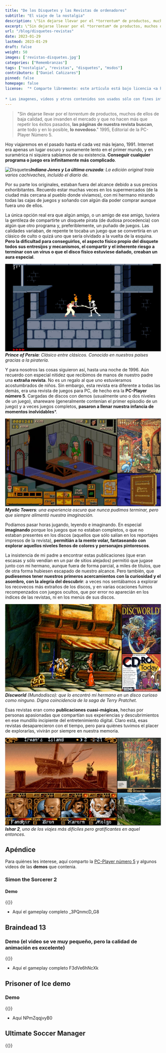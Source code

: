 ```yaml
---
title: "De los Disquetes y las Revistas de ordenadores"
subtitle: "El viaje de la nostalgia"
description: \"Sin dejarse llevar por el *torrentum* de productos, muchos de ellos de baja calidad, que invanden el mercado y que no hacen más que repetir los éxitos pasados, **las páginas de nuestra revista buscan**, ante todo y en lo posible, **lo novedoso**.\" 1995, Editorial de la PC-Player Número 5.
excerpt: \"Sin dejarse llevar por el *torrentum* de productos, muchos de ellos de baja calidad, que invanden el mercado y que no hacen más que repetir los éxitos pasados, **las páginas de nuestra revista buscan**, ante todo y en lo posible, **lo novedoso**.\" 1995, Editorial de la PC-Player Número 5.
url: "/blog/disquetes-revistas"
date: 2023-01-29
lastmod: 2023-01-29
draft: false
weight: 50
images: ['revistas-disquetes.jpg']
categories: ["Remembranzas"]
tags: ["nostalgia", "revistas", "disquetes", "msdos"]
contributors: ["Daniel Cañizares"]
pinned: false
homepage: false
license:  "* Comparte libremente: este artículo está bajo licencia <a href=\"http://creativecommons.org/licenses/by/4.0/\" target=\"_blank\">CCBY</a>.

* Las imagenes, videos y otros contenidos son usados sólo con fines informativos/educativos y son propiedad de sus respectivos dueños."
---
```


> "Sin dejarse llevar por el *torrentum* de productos, muchos de ellos de baja calidad, que invanden el mercado y que no hacen más que repetir los éxitos pasados, **las páginas de nuestra revista buscan**, ante todo y en lo posible, **lo novedoso**.\" 1995, Editorial de la PC-Player Número 5.

Hoy viajaremos en el pasado hasta el cada vez más lejano, 1991. Internet era apenas un lugar oscuro y sumamente lento en el primer mundo, y en suramérica ni siquiera sabíamos de su existencia. **Conseguir cualquier programa o juego era infinitamente más complicado**.

![Disquetes](https://scontent.fpei3-1.fna.fbcdn.net/v/t39.30808-6/328244137_577867047217993_6200184872001593558_n.jpg?_nc_cat=101&ccb=1-7&_nc_sid=730e14&_nc_eui2=AeE1kxAf5tcCr3uo967loxv4VUCo178X21dVQKjXvxfbVwGUYNsZgDZiDi3_6y8VDgU&_nc_ohc=JZUfQDMROTEAX-NXXrX&_nc_ht=scontent.fpei3-1.fna&oh=00_AfDugQyxGkSXkM_zlFCUmfY_y2Y3TMOP0VS3DjmbRl8AUA&oe=63DC58AC)***Indiana Jones y La última cruzada**: La edición original traía varios cachivaches, incluído el diario de.*

Por su parte los originales, estaban fuera del alcance debido a sus precios exhoribitantes. Recuerdo estar muchas veces en los supermercados (de la ciudad más cercana al pueblo donde viviamos), con mi hermano mirando todas las cajas de juegos y soñando con algún día poder comprar aunque fuera uno de ellos.

La única opción real era que algún amigo, o un amigo de ese amigo, tuviera la gentileza de compartirte un disquete pirata (de dudosa procedencia) con algún que otro programa y, preferiblemente, un puñado de juegos. Las calidades variaban, de repente te tocaba un juego que se convertiría en un clásico de culto o quizá uno que sería olvidado a la vuelta de la esquina. **Pero la dificultad para conseguirlos, el aspecto físico propio del disquete todos sus entresijos y mecanismos, el compartir y el inherente riesgo a terminar con un virus o que el disco físico estuviese dañado, creaban un aura especial**.

![Prince of Persia](prince.jpg)***Prince of Persia**: Clásico entre clásicos. Conocido en nuestros países gracias a la piratería.*

Y para nosotros las cosas siguieron así, hasta una noche de 1996. Aún recuerdo con especial nitidez que recibimos de manos de nuestro padre una **extraña revista**. No es un regalo al que uno estuvieramos acostumbrados de niños. Sin embargo, esta revista era diferente a todas las demás, era una revista de juegos para PC, de hecho era la **PC-Player número 5**. Cargadas de discos con demos (usualmente uno o dos niveles de un juego), shareware (generalmente contenían el primer episodio de un juego) y a veces juegos completos, **pasaron a llenar nuestra infancia de momentos inolvidables***.

![Mystic Towers](mystic-towers.jpg) ***Mystic Towers**: una experiencia oscura que nunca pudimos terminar, pero que siempre alimentó nuestra imaginación.*

Podíamos pasar horas jugando, leyendo e imaginando. En especial **imaginando** porque los juegos que no estaban completos, o que no estaban presentes en los discos (aquellos que sólo salían en los reportajes impresos de la revista), **permitián a la mente volar, fantaseando con explorar aquellos niveles llenos de colores y personajes pintorescos**.

La insistencia de mi padre a encontrar estas publicaciones (que eran escasas y sólo vendían en un par de sitios alejados) permitió que jugase junto con mi hermano, aunque fuera de forma parcial, a miles de títulos, que de otra forma hubiesen escapado de nuestro alcance. Pero también, que **pudiesemos tener nuestros primeros acercamientos con la curiosidad y el asombro, con la alegría del descubrir**: a veces nos sentábamos a explorar los recovecos más extraños de los discos, y en varias ocaciones fuimos recompenzados con juegos ocultos, que por error no aparecián en los índices de las revistas, ni en los menús de sus discos.

![Discworld](discworld.jpg)***Discworld** (Mundodisco): que lo encontró mi hermano en un disco curioso como ninguno. Digna coincidencia de la saga de Terry Pratchet.*

Esas revistas eran como **publicaciones cuasi-mágicas**, hechas por personas apasionadas que compartían sus experiencias y descubrimientos en ese mundillo incipiente del entretenimiento digital. Claro está, esas revistas desaparecieron con el tiempo, pero para quiénes tuvimos el placer de explorarlas, vivirán por siempre en nuestra memoria.

![Loom](ishar-2.jpg)***Ishar 2**, uno de los viajes más difíciles pero gratificantes en aquel entonces.*

## Apéndice

Para quiénes les interese, aquí comparto la [PC-Player número 5](https://drive.google.com/file/d/1WxqeVjEd4L4I7DgMPaCelcsXQryijPSf/view?usp=share_link) y algunos videos de las **demos** que contenia.

### Simon the Sorcerer 2
#### Demo
{{<youtube TfyiwFNYd3M >}}

*  Aquí el gameplay completo _3PQnmcD_G8

## Braindead 13
### Demo (el video se ve muy pequeño, pero la calidad de animación es excelente)
{{<youtube lGFyWbW8j0Q >}}

*  Aquí el gameplay completo F3dVe6hNcXk

## Prisoner of Ice demo
### Demo
{{<youtube G1-Csrc5mGg >}}

* Aquí NPmZqqjvyB0

## Ultimate Soccer Manager
{{<youtube thR2_H_lQQI >}}
